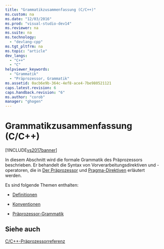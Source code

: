 ```yaml
---
title: "Grammatikzusammenfassung (C/C++)"
ms.custom: na
ms.date: "12/03/2016"
ms.prod: "visual-studio-dev14"
ms.reviewer: na
ms.suite: na
ms.technology: 
  - "devlang-cpp"
ms.tgt_pltfrm: na
ms.topic: "article"
dev_langs: 
  - "C++"
  - "C"
helpviewer_keywords: 
  - "Grammatik"
  - "Präprozessor, Grammatik"
ms.assetid: 0acb6e9b-364c-4ef8-ace4-7be980521121
caps.latest.revision: 6
caps.handback.revision: "6"
ms.author: "corob"
manager: "ghogen"
---
```

# Grammatikzusammenfassung (C/C++)
[!INCLUDE[vs2017banner](../assembler/inline/includes/vs2017banner.md)]

In diesem Abschnitt wird die formale Grammatik des Präprozessors beschrieben.  Er behandelt die Syntax von Vorverarbeitungsdirektiven und \-operatoren, die in [Der Präprozessor](../preprocessor/preprocessor.md) und [Pragma\-Direktiven](../preprocessor/pragma-directives-and-the-pragma-keyword.md) erläutert werden.  
  
 Es sind folgende Themen enthalten:  
  
-   [Definitionen](../preprocessor/definitions-for-the-grammar-summary.md)  
  
-   [Konventionen](../preprocessor/conventions.md)  
  
-   [Präprozessor\-Grammatik](../preprocessor/preprocessor-grammar.md)  
  
## Siehe auch  
 [C\/C\+\+\-Präprozessorreferenz](../preprocessor/c-cpp-preprocessor-reference.md)